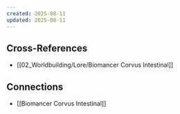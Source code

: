 ```yaml
---
created: 2025-08-11
updated: 2025-08-11
---
```




## Cross-References

- [[02_Worldbuilding/Lore/Biomancer Corvus Intestinal]]


## Connections

- [[Biomancer Corvus Intestinal]]
